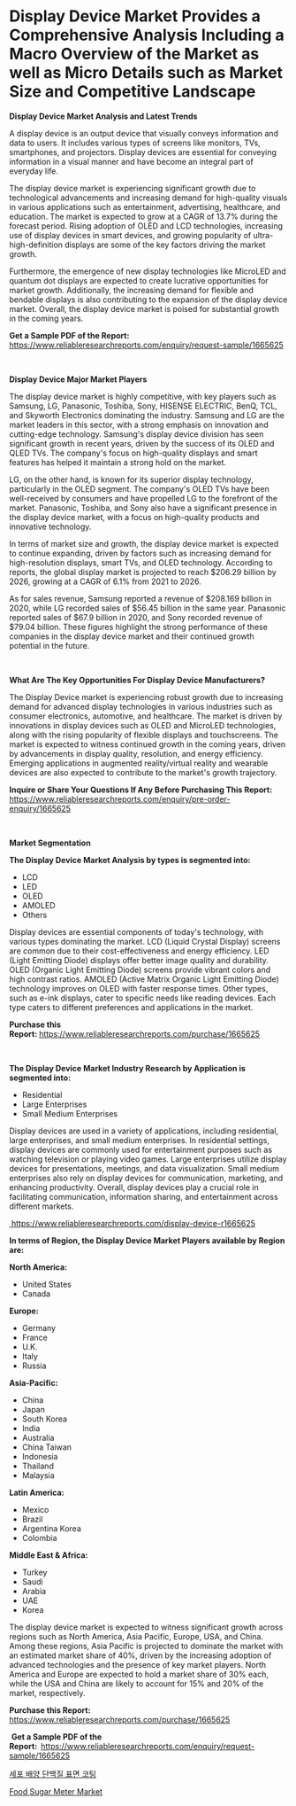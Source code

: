 <p><h1>Display Device Market Provides a Comprehensive Analysis Including a Macro Overview of the Market as well as Micro Details such as Market Size and Competitive Landscape</h1></p><p><strong>Display Device Market Analysis and Latest Trends</strong></p>
<p><p>A display device is an output device that visually conveys information and data to users. It includes various types of screens like monitors, TVs, smartphones, and projectors. Display devices are essential for conveying information in a visual manner and have become an integral part of everyday life.</p><p>The display device market is experiencing significant growth due to technological advancements and increasing demand for high-quality visuals in various applications such as entertainment, advertising, healthcare, and education. The market is expected to grow at a CAGR of 13.7% during the forecast period. Rising adoption of OLED and LCD technologies, increasing use of display devices in smart devices, and growing popularity of ultra-high-definition displays are some of the key factors driving the market growth.</p><p>Furthermore, the emergence of new display technologies like MicroLED and quantum dot displays are expected to create lucrative opportunities for market growth. Additionally, the increasing demand for flexible and bendable displays is also contributing to the expansion of the display device market. Overall, the display device market is poised for substantial growth in the coming years.</p></p>
<p><strong>Get a Sample PDF of the Report:&nbsp;</strong> <a href="https://www.reliableresearchreports.com/enquiry/request-sample/1665625">https://www.reliableresearchreports.com/enquiry/request-sample/1665625</a></p>
<p>&nbsp;</p>
<p><strong>Display Device Major Market Players</strong></p>
<p><p>The display device market is highly competitive, with key players such as Samsung, LG, Panasonic, Toshiba, Sony, HISENSE ELECTRIC, BenQ, TCL, and Skyworth Electronics dominating the industry. Samsung and LG are the market leaders in this sector, with a strong emphasis on innovation and cutting-edge technology. Samsung's display device division has seen significant growth in recent years, driven by the success of its OLED and QLED TVs. The company's focus on high-quality displays and smart features has helped it maintain a strong hold on the market.</p><p>LG, on the other hand, is known for its superior display technology, particularly in the OLED segment. The company's OLED TVs have been well-received by consumers and have propelled LG to the forefront of the market. Panasonic, Toshiba, and Sony also have a significant presence in the display device market, with a focus on high-quality products and innovative technology.</p><p>In terms of market size and growth, the display device market is expected to continue expanding, driven by factors such as increasing demand for high-resolution displays, smart TVs, and OLED technology. According to reports, the global display market is projected to reach $206.29 billion by 2026, growing at a CAGR of 6.1% from 2021 to 2026.</p><p>As for sales revenue, Samsung reported a revenue of $208.169 billion in 2020, while LG recorded sales of $56.45 billion in the same year. Panasonic reported sales of $67.9 billion in 2020, and Sony recorded revenue of $79.04 billion. These figures highlight the strong performance of these companies in the display device market and their continued growth potential in the future.</p></p>
<p>&nbsp;</p>
<p><strong>What Are The Key Opportunities For Display Device Manufacturers?</strong></p>
<p><p>The Display Device market is experiencing robust growth due to increasing demand for advanced display technologies in various industries such as consumer electronics, automotive, and healthcare. The market is driven by innovations in display devices such as OLED and MicroLED technologies, along with the rising popularity of flexible displays and touchscreens. The market is expected to witness continued growth in the coming years, driven by advancements in display quality, resolution, and energy efficiency. Emerging applications in augmented reality/virtual reality and wearable devices are also expected to contribute to the market's growth trajectory.</p></p>
<p><strong>Inquire or Share Your Questions If Any Before Purchasing This Report:</strong> <a href="https://www.reliableresearchreports.com/enquiry/pre-order-enquiry/1665625">https://www.reliableresearchreports.com/enquiry/pre-order-enquiry/1665625</a></p>
<p>&nbsp;</p>
<p><strong>Market Segmentation</strong></p>
<p><strong>The Display Device Market Analysis by types is segmented into:</strong></p>
<p><ul><li>LCD</li><li>LED</li><li>OLED</li><li>AMOLED</li><li>Others</li></ul></p>
<p><p>Display devices are essential components of today's technology, with various types dominating the market. LCD (Liquid Crystal Display) screens are common due to their cost-effectiveness and energy efficiency. LED (Light Emitting Diode) displays offer better image quality and durability. OLED (Organic Light Emitting Diode) screens provide vibrant colors and high contrast ratios. AMOLED (Active Matrix Organic Light Emitting Diode) technology improves on OLED with faster response times. Other types, such as e-ink displays, cater to specific needs like reading devices. Each type caters to different preferences and applications in the market.</p></p>
<p><strong>Purchase this Report:&nbsp;</strong><a href="https://www.reliableresearchreports.com/purchase/1665625">https://www.reliableresearchreports.com/purchase/1665625</a></p>
<p>&nbsp;</p>
<p><strong>The Display Device Market Industry Research by Application is segmented into:</strong></p>
<p><ul><li>Residential</li><li>Large Enterprises</li><li>Small Medium Enterprises</li></ul></p>
<p><p>Display devices are used in a variety of applications, including residential, large enterprises, and small medium enterprises. In residential settings, display devices are commonly used for entertainment purposes such as watching television or playing video games. Large enterprises utilize display devices for presentations, meetings, and data visualization. Small medium enterprises also rely on display devices for communication, marketing, and enhancing productivity. Overall, display devices play a crucial role in facilitating communication, information sharing, and entertainment across different markets.</p></p>
<p><a href="https://www.reliableresearchreports.com/display-device-r1665625">&nbsp;https://www.reliableresearchreports.com/display-device-r1665625</a></p>
<p><strong>In terms of Region, the Display Device Market Players available by Region are:</strong></p>
<p>
    <p> <strong> North America: </strong>
        <ul>
            <li>United States</li>
            <li>Canada</li>
        </ul>
        </p> 
    <p> <strong> Europe: </strong>
        <ul>
            <li>Germany</li>
            <li>France</li>
            <li>U.K.</li>
            <li>Italy</li>
            <li>Russia</li>
        </ul>
        </p> 
    <p> <strong> Asia-Pacific: </strong>
        <ul>
            <li>China</li>
            <li>Japan</li>
            <li>South Korea</li>
            <li>India</li>
            <li>Australia</li>
            <li>China Taiwan</li>
            <li>Indonesia</li>
            <li>Thailand</li>
            <li>Malaysia</li>
        </ul>
        </p> 
    <p> <strong> Latin America: </strong>
        <ul>
            <li>Mexico</li>
            <li>Brazil</li>
            <li>Argentina Korea</li>
            <li>Colombia</li>
        </ul>
        </p> 
    <p> <strong> Middle East & Africa: </strong>
        <ul>
            <li>Turkey</li>
            <li>Saudi</li>
            <li>Arabia</li>
            <li>UAE</li>
            <li>Korea</li>
        </ul>
    </p>
    </p>
<p><p>The display device market is expected to witness significant growth across regions such as North America, Asia Pacific, Europe, USA, and China. Among these regions, Asia Pacific is projected to dominate the market with an estimated market share of 40%, driven by the increasing adoption of advanced technologies and the presence of key market players. North America and Europe are expected to hold a market share of 30% each, while the USA and China are likely to account for 15% and 20% of the market, respectively.</p></p>
<p><strong>Purchase this Report: </strong><a href="https://www.reliableresearchreports.com/purchase/1665625">https://www.reliableresearchreports.com/purchase/1665625</a></p>
<p>&nbsp;<strong>Get a Sample PDF of the Report:&nbsp;&nbsp;</strong><a href="https://www.reliableresearchreports.com/enquiry/request-sample/1665625">https://www.reliableresearchreports.com/enquiry/request-sample/1665625</a></p>
<p><strong></strong></p>
<p><p><a href="https://github.com/Evans21Bill/Market-Research-Report-List-1/blob/main/6704031154864.md">세포 배양 단백질 표면 코팅</a></p><p><a href="https://issuu.com/reportprime-2/docs/food-sugar-meter-market-size-2030.pptx">Food Sugar Meter Market</a></p></p>
